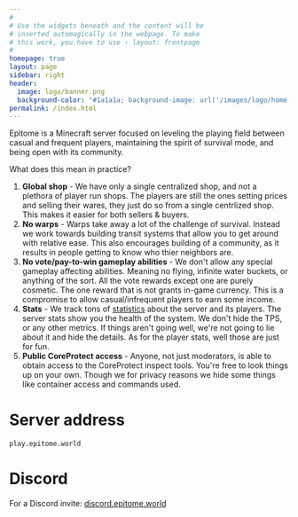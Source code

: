 ```yaml
---
#
# Use the widgets beneath and the content will be
# inserted automagically in the webpage. To make
# this work, you have to use › layout: frontpage
#
homepage: true
layout: page
sidebar: right
header:
  image: logo/banner.png
  background-color: "#1a1a1a; background-image: url('/images/logo/home-banner-bg.png'); background-repeat: no-repeat; background-position-x: right; background-position-y: bottom;"
permalink: /index.html
---
```

Epitome is a Minecraft server focused on leveling the playing field between casual and frequent players, maintaining the spirit of survival mode, and being open with its community.

What does this mean in practice?
1. **Global shop** - We have only a single centralized shop, and not a plethora of player run shops. The players are still the ones setting prices and selling their wares, they just do so from a single centrlized shop. This makes it easier for both sellers & buyers.
2. **No warps** - Warps take away a lot of the challenge of survival. Instead we work towards building transit systems that allow you to get around with relative ease. This also encourages building of a community, as it results in people getting to know who thier neighbors are.
3. **No vote/pay-to-win gameplay abilities** - We don't allow any special gameplay affecting abilities. Meaning no flying, infinite water buckets, or anything of the sort. All the vote rewards except one are purely cosmetic. The one reward that is not grants in-game currency. This is a compromise to allow casual/infrequent players to earn some income.
4. **Stats** - We track tons of [statistics](https://stats.epitome.world) about the server and its players. The server stats show you the health of the system. We don't hide the TPS, or any other metrics. If things aren't going well, we're not going to lie about it and hide the details. As for the player stats, well those are just for fun.
5. **Public CoreProtect access** - Anyone, not just moderators, is able to obtain access to the CoreProtect inspect tools. You're free to look things up on your own. Though we for privacy reasons we hide some things like container access and commands used.

# Server address

`play.epitome.world`

# Discord

For a Discord invite: [discord.epitome.world](http://discord.epitome.world)
